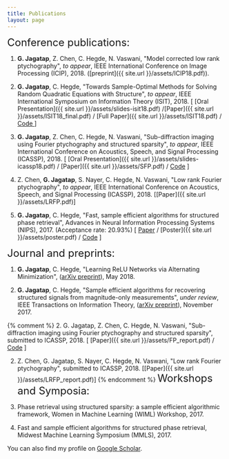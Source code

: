 ```yaml
---
title: Publications
layout: page
--- 
```


<font size="+2"> Conference publications: </font>

1. **G. Jagatap**, Z. Chen, C. Hegde, N. Vaswani, "Model corrected low rank ptychography", *to appear*,  IEEE International Conference on Image Processing (ICIP), 2018. ([preprint]({{ site.url }}/assets/ICIP18.pdf)).

2. **G. Jagatap**, C. Hegde, "Towards Sample-Optimal Methods for Solving Random Quadratic Equations with Structure", *to appear*, IEEE International Symposium on Information Theory (ISIT), 2018. [ [Oral Presentation]({{ site.url }}/assets/slides-isit18.pdf) /[Paper]({{ site.url }}/assets/ISIT18_final.pdf) / [Full Paper]({{ site.url }}/assets/ISIT18.pdf) /<a target="_blank" href='https://github.com/GauriJagatap/model-copram/tree/trees'> Code </a>]

3. **G. Jagatap**, Z. Chen, C. Hegde, N. Vaswani, "Sub-diffraction imaging using Fourier ptychography
and structured sparsity", *to appear*, IEEE International Conference on Acoustics, Speech, and Signal Processing (ICASSP), 2018. [ [Oral Presentation]({{ site.url }}/assets/slides-icassp18.pdf) / [Paper]({{ site.url }}/assets/SFP.pdf) / <a target="_blank" href='https://github.com/GauriJagatap/copram-for-ptycho'>Code</a> ]

4. Z. Chen, **G. Jagatap**, S. Nayer, C. Hegde, N. Vaswani, "Low rank Fourier ptychography", *to appear*, IEEE International Conference on Acoustics, Speech, and Signal Processing (ICASSP), 2018. [[Paper]({{ site.url }}/assets/LRFP.pdf)]

5. **G. Jagatap**, C. Hegde, "Fast, sample efficient algorithms for structured phase retrieval", Advances in Neural Information Processing Systems (NIPS), 2017. (Acceptance rate: 20.93%) [ <a target="_blank" href='http://papers.nips.cc/paper/7077-fast-sample-efficient-algorithms-for-structured-phase-retrieval'>Paper</a> / [Poster]({{ site.url }}/assets/poster.pdf) / <a target="_blank" href='https://github.com/GauriJagatap/model-copram'>Code</a> ]

<font size="+2"> Journal and preprints: </font>

1. **G. Jagatap**, C. Hegde, "Learning ReLU Networks via Alternating Minimization", (<a target="_blank" href='https://arxiv.org/abs/1806.07863/'>arXiv preprint</a>), May 2018.

2. **G. Jagatap**, C. Hegde, "Sample efficient algorithms for recovering structured signals from magnitude-only measurements", *under review*, IEEE Transactions on Information Theory, 
(<a target="_blank" href='https://arxiv.org/abs/1705.06412'>arXiv preprint</a>), November 2017.

{% comment %}
2. G. Jagatap, Z. Chen, C. Hegde, N. Vaswani, "Sub-diffraction imaging using Fourier ptychography
and structured sparsity", submitted to  ICASSP, 2018. [ [Paper]({{ site.url }}/assets/FP_report.pdf) / <a target="_blank" href='https://github.com/GauriJagatap/copram-for-ptycho'>Code</a> ]

2. Z. Chen, G. Jagatap, S. Nayer, C. Hegde, N. Vaswani, "Low rank Fourier ptychography", submitted to  ICASSP, 2018. [[Paper]({{ site.url }}/assets/LRFP_report.pdf)]
{% endcomment %}
<font size="+2"> Workshops and Symposia: </font>

1. Phase retrieval using structured sparsity: a sample efficient algorithmic framework, Women in Machine Learning (WIML) Workshop, 2017.

2. Fast and sample efficient algorithms for structured phase retrieval, Midwest Machine Learning Symposium (MMLS), 2017.

You can also find my profile on <a target="_blank" href='https://scholar.google.com/citations?user=B7-TNaIAAAAJ&hl=en'>Google Scholar</a>.


